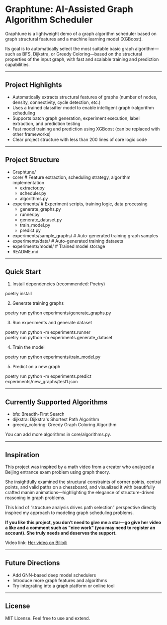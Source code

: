 # Graphtune: AI-Assisted Graph Algorithm Scheduler

Graphtune is a lightweight demo of a graph algorithm scheduler based on graph structural features and a machine learning model (XGBoost).

Its goal is to automatically select the most suitable basic graph algorithm—such as BFS, Dijkstra, or Greedy Coloring—based on the structural properties of the input graph, with fast and scalable training and prediction capabilities.

---

## Project Highlights

- Automatically extracts structural features of graphs (number of nodes, density, connectivity, cycle detection, etc.)  
- Uses a trained classifier model to enable intelligent graph→algorithm scheduling  
- Supports batch graph generation, experiment execution, label extraction, and prediction testing  
- Fast model training and prediction using XGBoost (can be replaced with other frameworks)  
- Clear project structure with less than 200 lines of core logic code  

---

## Project Structure

- Graphtune/  
 - core/                        # Feature extraction, scheduling strategy, algorithm implementation  
   - extractor.py  
   - scheduler.py  
   - algorithms.py  
 - experiments/                # Experiment scripts, training logic, data processing  
   - generate_graphs.py  
   - runner.py  
   - generate_dataset.py  
   - train_model.py  
   - predict.py    
 - experiments/sample_graphs/  # Auto-generated training graph samples  
 - experiments/data/           # Auto-generated training datasets  
 - experiments/model/          # Trained model storage  
 - README.md  

---

## Quick Start

1. Install dependencies (recommended: Poetry)

poetry install

2. Generate training graphs

poetry run python experiments/generate_graphs.py

3. Run experiments and generate dataset

poetry run python -m experiments.runner  
poetry run python -m experiments.generate_dataset

4. Train the model

poetry run python experiments/train_model.py

5. Predict on a new graph

poetry run python -m experiments.predict experiments/new_graphs/test1.json

---

## Currently Supported Algorithms

- bfs: Breadth-First Search  
- dijkstra: Dijkstra's Shortest Path Algorithm  
- greedy_coloring: Greedy Graph Coloring Algorithm  

You can add more algorithms in core/algorithms.py.

---

## Inspiration

This project was inspired by a math video from a creator who analyzed a Beijing entrance exam problem using graph theory.

She insightfully examined the structural constraints of corner points, central points, and valid paths on a chessboard, and visualized it with beautifully crafted manim animations—highlighting the elegance of structure-driven reasoning in graph problems.

This kind of “structure analysis drives path selection” perspective directly inspired my approach to modeling graph scheduling problems.

**If you like this project, you don’t need to give me a star—go give her video a like and a comment such as "nice work" (you may need to register an account). She truly needs and deserves the support.**

Video link: [Her video on Bilibili](https://www.bilibili.com/video/BV1WsMCzeEQg/?share_source=copy_web&vd_source=85f963e4809e9f61e962ddb24223fc4d)

---

## Future Directions

- Add GNN-based deep model schedulers  
- Introduce more graph features and algorithms  
- Try integrating into a graph platform or online tool  

---

## License

MIT License. Feel free to use and extend.
